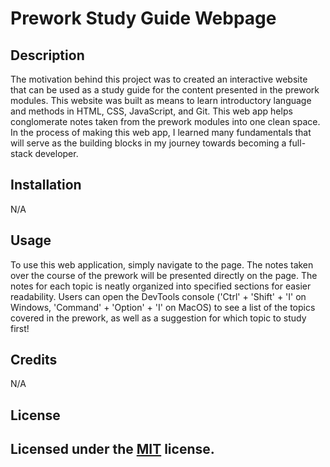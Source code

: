 # Prework Study Guide Webpage

## Description

The motivation behind this project was to created an interactive website that can be used as a study guide for the content presented in the prework modules.
This website was built as means to learn introductory language and methods in HTML, CSS, JavaScript, and Git.
This web app helps conglomerate notes taken from the prework modules into one clean space.
In the process of making this web app, I learned many fundamentals that will serve as the building blocks in my journey towards becoming a full-stack developer.


## Installation

N/A

## Usage

To use this web application, simply navigate to the page. The notes taken over the course of the prework will be presented directly on the page. The notes for each topic is neatly organized into specified sections for easier readability. Users can open the DevTools console ('Ctrl' + 'Shift' + 'I' on Windows, 'Command' + 'Option' + 'I' on MacOS) to see a list of the topics covered in the prework, as well as a suggestion for which topic to study first!

## Credits

N/A

## License

Licensed under the [MIT](LICENSE.txt) license.
---